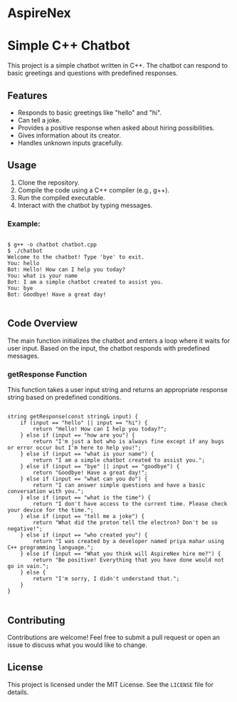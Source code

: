 # AspireNex
<!DOCTYPE html>
<html lang="en">
<head>
    <meta charset="UTF-8">
    <title>Chatbot Project</title>
</head>
<body>

<h1>Simple C++ Chatbot</h1>

<p>This project is a simple chatbot written in C++. The chatbot can respond to basic greetings and questions with predefined responses.</p>

<h2>Features</h2>
<ul>
    <li>Responds to basic greetings like "hello" and "hi".</li>
    <li>Can tell a joke.</li>
    <li>Provides a positive response when asked about hiring possibilities.</li>
    <li>Gives information about its creator.</li>
    <li>Handles unknown inputs gracefully.</li>
</ul>

<h2>Usage</h2>
<ol>
    <li>Clone the repository.</li>
    <li>Compile the code using a C++ compiler (e.g., g++).</li>
    <li>Run the compiled executable.</li>
    <li>Interact with the chatbot by typing messages.</li>
</ol>

<h3>Example:</h3>
<pre>
<code>
$ g++ -o chatbot chatbot.cpp
$ ./chatbot
Welcome to the chatbot! Type 'bye' to exit.
You: hello
Bot: Hello! How can I help you today?
You: what is your name
Bot: I am a simple chatbot created to assist you.
You: bye
Bot: Goodbye! Have a great day!
</code>
</pre>

<h2>Code Overview</h2>
<p>The main function initializes the chatbot and enters a loop where it waits for user input. Based on the input, the chatbot responds with predefined messages.</p>

<h3>getResponse Function</h3>
<p>This function takes a user input string and returns an appropriate response string based on predefined conditions.</p>

<pre>
<code>
string getResponse(const string& input) {
    if (input == "hello" || input == "hi") {
        return "Hello! How can I help you today?";
    } else if (input == "how are you") {
        return "I'm just a bot who is always fine except if any bugs or error occur but I'm here to help you!";
    } else if (input == "what is your name") {
        return "I am a simple chatbot created to assist you.";
    } else if (input == "bye" || input == "goodbye") {
        return "Goodbye! Have a great day!";
    } else if (input == "what can you do") {
        return "I can answer simple questions and have a basic conversation with you.";
    } else if (input == "what is the time") {
        return "I don't have access to the current time. Please check your device for the time.";
    } else if (input == "tell me a joke") {
        return "What did the proton tell the electron? Don't be so negative!";
    } else if (input == "who created you") {
        return "I was created by a developer named priya mahar using C++ programming language.";
    } else if (input == "What you think will AspireNex hire me?") {
        return "Be positive! Everything that you have done would not go in vain.";
    } else {
        return "I'm sorry, I didn't understand that.";
    }
}
</code>
</pre>

<h2>Contributing</h2>
<p>Contributions are welcome! Feel free to submit a pull request or open an issue to discuss what you would like to change.</p>

<h2>License</h2>
<p>This project is licensed under the MIT License. See the <code>LICENSE</code> file for details.</p>

</body>
</html>

